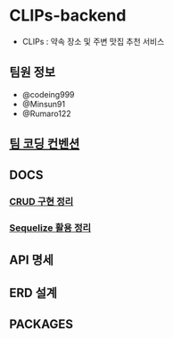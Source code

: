 # CLIPs-backend

- CLIPs : 약속 장소 및 주변 맛집 추천 서비스

## 팀원 정보

- @codeing999
- @Minsun91
- @Rumaro122

## [팀 코딩 컨벤션](./docs/coding_convention.md)

## DOCS

### [CRUD 구현 정리](./docs/crud.md)

### [Sequelize 활용 정리](./docs/sequelize.md)

## API 명세

## ERD 설계

## PACKAGES

```json

```
